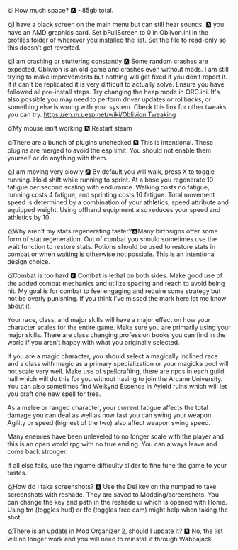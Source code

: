 🇶 How much space? 🅰️  ~85gb total. 

🇶I have a black screen on the main menu but can still hear sounds. 🅰️ you have an AMD graphics card. Set bFullScreen to 0 in Oblivon.ini in the profiles folder of wherever you installed the list. Set the file to read-only so this doesn’t get reverted. 

🇶I am crashing or stuttering constantly 🅰️ Some random crashes are expected, Oblivion is an old game and crashes even without mods. I am still trying to make improvements but nothing will get fixed if you don’t report it. If it can't be replicated it is very difficult to actually solve. Ensure you have followed all pre-install steps. Try changing the heap mode in ORC.ini. It's also possible you may need to perform driver updates or rollbacks, or something else is wrong with your system. Check this link for other tweaks you can try. https://en.m.uesp.net/wiki/Oblivion:Tweaking

🇶My mouse isn’t working 🅰️ Restart steam

🇶There are a bunch of plugins unchecked 🅰️ This is intentional. These plugins are merged to avoid the esp limit. You should not enable them yourself or do anything with them.

🇶I am moving very slowly 🅰️ By default you will walk, press X to toggle running. Hold shift while running to sprint. At a base you regenerate 10 fatigue per second scaling with endurance. Walking costs no fatigue, running costs 4 fatigue, and sprinting costs 16 fatigue. Total movement speed is determined by a combination of your athletics, speed attribute and equipped weight. Using offhand equipment also reduces your speed and athletics by 10.

🇶Why aren't my stats regenerating faster?🅰️Many birthsigns offer some form of stat regeneration. Out of combat you should sometimes use the wait function to restore stats. Potions should be used to restore stats in combat or when waiting is otherwise not possible. This is an intentional design choice. 

🇶Combat is too hard 🅰️
Combat is lethal on both sides. Make good use of the added combat mechanics and utilize spacing and reach to avoid being hit. My goal is for combat to feel engaging and require some strategy but not be overly punishing. If you think I’ve missed the mark here let me know about it.

Your race, class, and major skills will have a major effect on how your character scales for the entire game. Make sure you are primarily using your major skills. There are class changing profession books you can find in the world if you aren't happy with what you originally selected.

If you are a magic character, you should select a magically inclined race and a class with magic as a primary specialization or your magicka pool will not scale very well. Make use of spellcrafting, there are npcs in each guild hall which will do this for you without having to join the Arcane University. You can also sometimes find Welkynd Essence in Ayleid ruins which will let you craft one new spell for free.

As a melee or ranged character, your current fatigue affects the total damage you can deal as well as how fast you can swing your weapon. Agility or speed (highest of the two) also affect weapon swing speed.

Many enemies have been unleveled to no longer scale with the player and this is an open world rpg with no true ending. You can always leave and come back stronger. 

If all else fails, use the ingame difficulty slider to fine tune the game to your tastes. 

🇶How do I take screenshots? 🅰️ Use the Del key on the numpad to take screenshots with reshade. They are saved to Modding/screenshots. You can change the key and path in the reshade ui which is opened with Home. Using tm (toggles hud) or tfc (toggles free cam) might help when taking the shot.

🇶There is an update in Mod Organizer 2, should I update it? 🅰️  No, the list will no longer work and you will need to reinstall it through Wabbajack. 

